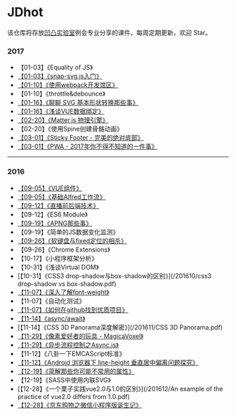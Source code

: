 # JDhot
该仓库将存放[凹凸实验室](http:aotu.io)例会专业分享的课件，每周定期更新，欢迎 Star。

### 2017          
- 【01-03】《Equality of JS》         
- [【01-03】《snap-svg.js入门》](/201701/snap-svg.js入门.pdf)
- [【01-10】《使用webpack开发馆区》](/201701/work_with_webpack.pdf)
- 【01-10】《throttle&debounce》
- [【01-16】《聊聊 SVG 基本形状转换那些事》](/201701/SVGbaseshape.pdf)
- [【01-16】《浅谈VUE数据绑定》](/201701/浅析vue数据绑定.pdf) 
- [【02-20】《Matter.js 物理引擎》](/201702/Matter-js.pdf)      
- 【02-20】《使用Spine创建骨骼动画》
- [【03-01】《Sticky Footer - 完美的绝对底部》](/201703/StickyFooter.pdf)
- [【03-01】《PWA - 2017年你不得不知道的一件事》](/201703/PWA.pdf)

-----------

### 2016          
- [【09-05】《VUE组件》](/201609/20160905_VueJS_and_Web_Components.pdf)
- [【09-05】《基础Alfred工作流》](/201609/Alfred_workflow.pdf)
- [【09-12】《直播前后端技术》](/201609/H5SopCast.pdf)       
- 【09-12】《ES6 Module》     
- [【09-19】《APNG那些事》](/201609/APNG.pdf)         
- 【09-19】《简单的JS数据变化监测》         
- [【09-26】《软键盘与fixed定位的相杀》](/201609/fixed_softkeyboard.pdf)         
- 【09-26】《Chrome Extensions》         
- 【10-17】《小程序框架分析》        
- 【10-31】《浅谈Virtual DOM》         
- [【10-31】《CSS3 drop-shadow与box-shadow的区别》](/201610/css3 drop-shadow vs box-shadow.pdf)         
- [【11-07】《深入了解font-weight》](/201611/learn_more_about_font-weight.pdf)      
- 【11-07】《自动化测试》
- [【11-07】《如何在github找到优质项目》](/201611/how_to_find_awesome_project.pdf)
- [【11-14】《async/await》](/201611/async_await.pdf)
- [【11-14】《CSS 3D Panorama深度解密》](/201611/CSS 3D Panorama.pdf)        
- [【11-29】《像素爱好者的玩具 - MagicaVoxel》](/201611/MagicaVoxel.pdf)         
- [【11-29】《异步流程控制之Async.js》](/201611/20161129_An_Intro_Of_Aasync.js.pdf)
- 【11-12】《八卦一下EMCAScript标准》         
- [【11-12】《Android 浏览器下 line-height 垂直居中偏离问题探究》](/201611/lineheight_hack.pdf)
- [【12-19】《简解那些你可能不常用的属性》](/201612/use_these_new_attr.pdf)
- 【12-19】《SASS中使用内联SVG》         
- [【12-28】《一个栗子实践vue2.0与1.0的区别》](/201612/An example of the practice of vue2.0 differs from 1.0.pdf)       
- [【12-28】《京东购物之微信小程序版诞生记》](/201612/20161228_The_Birth_Of_JD_wxapp.pdf)
